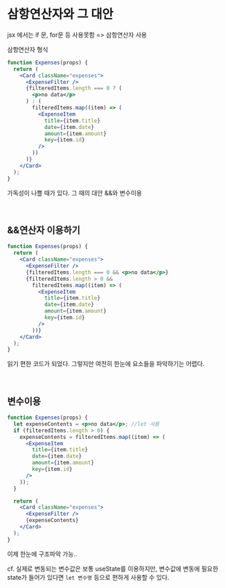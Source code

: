 # 삼항연산자와 그 대안

jsx 에서는 if 문, for문 등 사용못함 => 삼항연산자 사용

삼항연산자 형식

```jsx
function Expenses(props) {
  return (
    <Card className="expenses">
      <ExpenseFilter />
      {filteredItems.length === 0 ? (
        <p>no data</p>
      ) : (
        filteredItems.map((item) => (
          <ExpenseItem
            title={item.title}
            date={item.date}
            amount={item.amount}
            key={item.id}
          />
        ))
      )}
    </Card>
  );
}
```

가독성이 나쁠 때가 있다. 그 때의 대안 &&와 변수이용

<br>

## &&연산자 이용하기

```jsx
function Expenses(props) {
  return (
    <Card className="expenses">
      <ExpenseFilter />
      {filteredItems.length === 0 && <p>no data</p>}
      {filteredItems.length > 0 &&
        filteredItems.map((item) => (
          <ExpenseItem
            title={item.title}
            date={item.date}
            amount={item.amount}
            key={item.id}
          />
        ))}
    </Card>
  );
}
```

읽기 편한 코드가 되었다. 그렇지만 여전히 한눈에 요소들을 파악하기는 어렵다.

<br>

## 변수이용

```jsx
function Expenses(props) {
  let expenseContents = <p>no data</p>; //let 사용
  if (filteredItems.length > 0) {
    expenseContents = filteredItems.map((item) => (
      <ExpenseItem
        title={item.title}
        date={item.date}
        amount={item.amount}
        key={item.id}
      />
    ));
  }

  return (
    <Card className="expenses">
      <ExpenseFilter />
      {expenseContents}
    </Card>
  );
}
```

이제 한눈에 구조파악 가능..

cf. 실제로 변동되는 변수값은 보통 useState를 이용하지만,
변수값에 변동에 필요한 state가 들어가 있다면 `let 변수명` 등으로 편하게 사용할 수 있다.
